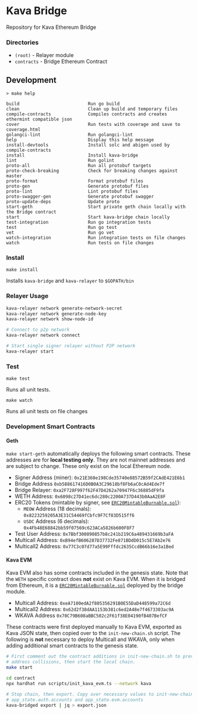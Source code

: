 # Kava Bridge

Repository for Kava Ethereum Bridge

### Directories

- `(root)` - Relayer module
- `contracts` - Bridge Ethereum Contract

## Development

```text
> make help

build                          Run go build
clean                          Clean up build and temporary files
compile-contracts              Compiles contracts and creates ethermint compatible json
cover                          Run tests with coverage and save to coverage.html
golangci-lint                  Run golangci-lint
help                           Display this help message
install-devtools               Install solc and abigen used by compile-contracts
install                        Install kava-bridge
lint                           Run golint
proto-all                      Run all protobuf targets
proto-check-breaking           Check for breaking changes against master
proto-format                   Format protobuf files
proto-gen                      Generate protobuf files
proto-lint                     Lint protobuf files
proto-swagger-gen              Generate protobuf swagger
proto-update-deps              Update proto
start-geth                     Start private geth chain locally with the Bridge contract
start                          Start kava-bridge chain locally
test-integration               Run go integration tests
test                           Run go test
vet                            Run go vet
watch-integration              Run integration tests on file changes
watch                          Run tests on file changes
```

### Install

```
make install
```

Installs `kava-bridge` and `kava-relayer` to `$GOPATH/bin`

### Relayer Usage

```bash
kava-relayer network generate-network-secret
kava-relayer network generate-node-key
kava-relayer network show-node-id

# Connect to p2p network
kava-relayer network connect

# Start single signer relayer without P2P network
kava-relayer start 
```

### Test

```
make test
```
Runs all unit tests.

```
make watch
```
Runs all unit tests on file changes

### Development Smart Contracts

#### Geth

`make start-geth` automatically deploys the following smart contracts. These 
addresses are for **local testing only**. They are not mainnet addresses and are
subject to change. These only exist on the local Ethereum node.

* Signer Address (miner): `0x21E360e198Cde35740e88572B59f2CAdE421E6b1`
* Bridge Address `0xb588617416D0B0A3C29618bf8Fb6aC0cAd4Ede7f`
* Bridge Relayer: `0xa2F728F997f62F47D4262a70947F6c36885dF9fa`
* WETH Address: `0x6098c27D41ec6dc280c2200A737D443b0AaA2E8F`
* ERC20 Tokens (mintable by signer, see [`ERC20MintableBurnable.sol`]):
  * `MEOW` Address (18 decimals): `0x8223259205A3E31C54469fCbfc9F7Cf83D515ff6`
  * `USDC` Address (6 decimals): `0x4Fb48E68842bb59f07569c623ACa5826b600F8F7`
* Test User Address: `0x7Bbf300890857b8c241b219C6a489431669b3aFA`
* Multicall Address: `0xB94efB606287D37732Fe871BDdD015c5E7Ab2e76`
* Multicall2 Address: `0x77C3c07d77a5E99Fffdc2635CcdB66b16e3a1Bed`

#### Kava EVM

Kava EVM also has some contracts included in the genesis state. Note that the
`WETH` specific contract does **not** exist on Kava EVM. When it is bridged from
Ethereum, it is a [`ERC20MintableBurnable.sol`] deployed by the bridge module.

* Multicall Address: `0xeA7100edA2f805356291B0E55DaD448599a72C6d`
* Multicall2 Address: `0x62d2f38dAA1153b381c6ed2A48e7f4673303ac9A`
* WKAVA Address `0x70C79B608aBBC502c2F61f38E04190fB407BefCF`

These contracts were first deployed manually to Kava EVM, exported as Kava
JSON state, then copied over to the `init-new-chain.sh` script. The following
is **not** necessary to deploy Multicall and WKAVA, only when adding additional
smart contracts to the genesis state.

```bash
# First comment out the contract additions in init-new-chain.sh to prevent
# address collisions, then start the local chain.
make start

cd contract
npx hardhat run scripts/init_kava_evm.ts --network kava

# Stop chain, then export. Copy over necessary values to init-new-chain.sh
# app_state.auth.accounts and app_state.evm.accounts
kava-bridged export | jq > export.json
```

[`ERC20MintableBurnable.sol`]: ./contract/contracts/ERC20MintableBurnable.sol

